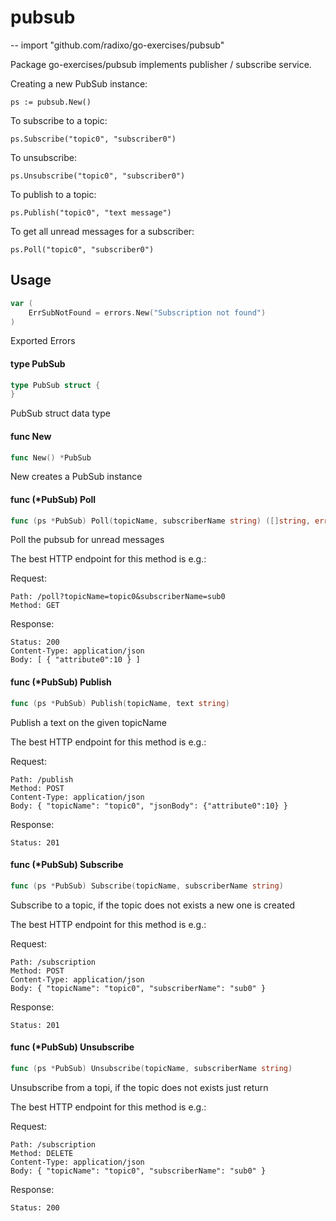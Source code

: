 # pubsub
--
    import "github.com/radixo/go-exercises/pubsub"

Package go-exercises/pubsub implements publisher / subscribe service.

Creating a new PubSub instance:

    ps := pubsub.New()

To subscribe to a topic:

    ps.Subscribe("topic0", "subscriber0")

To unsubscribe:

    ps.Unsubscribe("topic0", "subscriber0")

To publish to a topic:

    ps.Publish("topic0", "text message")

To get all unread messages for a subscriber:

    ps.Poll("topic0", "subscriber0")

## Usage

```go
var (
	ErrSubNotFound = errors.New("Subscription not found")
)
```
Exported Errors

#### type PubSub

```go
type PubSub struct {
}
```

PubSub struct data type

#### func  New

```go
func New() *PubSub
```
New creates a PubSub instance

#### func (*PubSub) Poll

```go
func (ps *PubSub) Poll(topicName, subscriberName string) ([]string, error)
```
Poll the pubsub for unread messages

The best HTTP endpoint for this method is e.g.:

Request:

    Path: /poll?topicName=topic0&subscriberName=sub0
    Method: GET

Response:

    Status: 200
    Content-Type: application/json
    Body: [ { "attribute0":10 } ]

#### func (*PubSub) Publish

```go
func (ps *PubSub) Publish(topicName, text string)
```
Publish a text on the given topicName

The best HTTP endpoint for this method is e.g.:

Request:

    Path: /publish
    Method: POST
    Content-Type: application/json
    Body: { "topicName": "topic0", "jsonBody": {"attribute0":10} }

Response:

    Status: 201

#### func (*PubSub) Subscribe

```go
func (ps *PubSub) Subscribe(topicName, subscriberName string)
```
Subscribe to a topic, if the topic does not exists a new one is created

The best HTTP endpoint for this method is e.g.:

Request:

    Path: /subscription
    Method: POST
    Content-Type: application/json
    Body: { "topicName": "topic0", "subscriberName": "sub0" }

Response:

    Status: 201

#### func (*PubSub) Unsubscribe

```go
func (ps *PubSub) Unsubscribe(topicName, subscriberName string)
```
Unsubscribe from a topi, if the topic does not exists just return

The best HTTP endpoint for this method is e.g.:

Request:

    Path: /subscription
    Method: DELETE
    Content-Type: application/json
    Body: { "topicName": "topic0", "subscriberName": "sub0" }

Response:

    Status: 200
